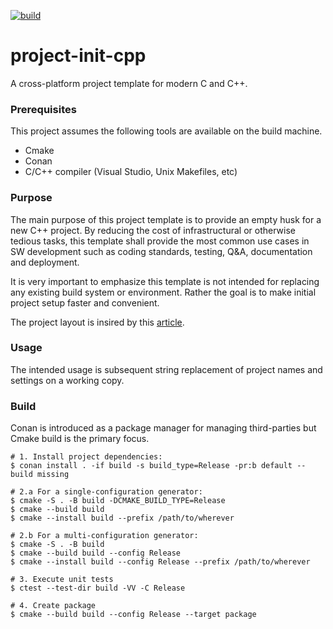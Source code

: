 [![build](https://github.com/raygerlabs/project-init-cpp/actions/workflows/build.yml/badge.svg)](https://github.com/raygerlabs/project-init-cpp/actions/workflows/build.yml)

# project-init-cpp

A cross-platform project template for modern C and C++.

### Prerequisites

This project assumes the following tools are available on the build machine.
- Cmake
- Conan
- C/C++ compiler (Visual Studio, Unix Makefiles, etc)

### Purpose

The main purpose of this project template is to provide an empty husk for a new C++ project. By reducing the cost of infrastructural or otherwise tedious tasks, this template shall provide the most common use cases in SW development such as coding standards, testing, Q&A, documentation and deployment. 

It is very important to emphasize this template is not intended for replacing any existing build system or environment. Rather the goal is to make initial project setup faster and convenient.

The project layout is insired by this [article](https://www.open-std.org/jtc1/sc22/wg21/docs/papers/2018/p1204r0.html).

### Usage

The intended usage is subsequent string replacement of project names and settings on a working copy.

### Build

Conan is introduced as a package manager for managing third-parties but Cmake build is the primary focus.

```
# 1. Install project dependencies:
$ conan install . -if build -s build_type=Release -pr:b default --build missing

# 2.a For a single-configuration generator:
$ cmake -S . -B build -DCMAKE_BUILD_TYPE=Release
$ cmake --build build
$ cmake --install build --prefix /path/to/wherever

# 2.b For a multi-configuration generator:
$ cmake -S . -B build
$ cmake --build build --config Release
$ cmake --install build --config Release --prefix /path/to/wherever

# 3. Execute unit tests
$ ctest --test-dir build -VV -C Release

# 4. Create package
$ cmake --build build --config Release --target package
```

